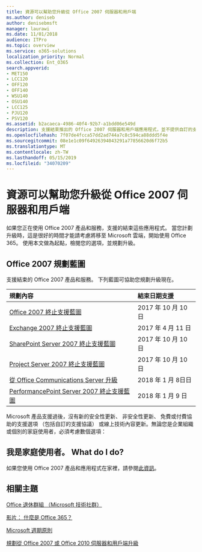 ```yaml
---
title: 資源可以幫助您升級從 Office 2007 伺服器和用戶端
ms.author: deniseb
author: denisebmsft
manager: laurawi
ms.date: 11/01/2018
audience: ITPro
ms.topic: overview
ms.service: o365-solutions
localization_priority: Normal
ms.collection: Ent_O365
search.appverid:
- MET150
- LCC120
- OFF120
- OFF140
- WSU140
- OSU140
- LCC125
- PJU120
- PSV120
ms.assetid: b2acaeca-4986-40f4-92b7-a1bdd06e549d
description: 支援結束推出的 Office 2007 伺服器和用戶端應用程式，並不提供自訂的支援協議。 使用本文來啟動現在規劃您的升級。
ms.openlocfilehash: 7f07de4fcca57dd2ad744a7c8c594ca88ddd5f4e
ms.sourcegitcommit: 08e1e1c09f64926394043291a77856620d6f72b5
ms.translationtype: MT
ms.contentlocale: zh-TW
ms.lasthandoff: 05/15/2019
ms.locfileid: "34070209"
---
```

# <a name="resources-to-help-you-upgrade-from-office-2007-servers-and-clients"></a>資源可以幫助您升級從 Office 2007 伺服器和用戶端

如果您正在使用 Office 2007 產品和服務，支援的結束這些應用程式。 當您計劃升級時，這是很好的時間才能請考慮將移至 Microsoft 雲端，開始使用 Office 365。 使用本文做為起點，檢閱您的選項，並規劃升級。
      
## <a name="office-2007-planning-roadmaps"></a>Office 2007 規劃藍圖
  
支援結束的 Office 2007 產品和服務。 下列藍圖可協助您規劃升級現在。

|**規劃內容**|**結束日期支援**|
|:-----|:-----|
|[Office 2007 終止支援藍圖](https://docs.microsoft.com/DeployOffice/office-2007-end-support-roadmap) <br/> |2017 年 10 月 10 日  <br/> |
|[Exchange 2007 終止支援藍圖](exchange-2007-end-of-support.md) <br/> |2017 年 4 月 11 日  <br/> |
|[SharePoint Server 2007 終止支援藍圖](sharepoint-2007-end-of-support.md) <br/> |2017 年 10 月 10 日  <br/> |
|[Project Server 2007 終止支援藍圖](project-server-2007-end-of-support.md) <br/> |2017 年 10 月 10 日  <br/> |
|[從 Office Communications Server 升級](https://docs.microsoft.com/SkypeForBusiness/plan-your-deployment/upgrade) <br/> |2018 年 1 月 8日日  <br/> |
|[PerformancePoint Server 2007 終止支援藍圖](pps-2007-end-of-support.md) <br/> |2018 年 1 月 9 日  <br/> |
   
Microsoft 產品支援過後，沒有新的安全性更新、 非安全性更新、 免費或付費協助的支援選項 （包括自訂的支援協議） 或線上技術內容更新。無論您是企業組織或個別的家庭使用者，必須考慮數個選項：

## <a name="im-a-home-user-what-do-i-do"></a>我是家庭使用者。 What do I do?

如果您使用 Office 2007 產品和應用程式在家裡，請參閱[此資訊](plan-upgrade-previous-versions-office.md#im-a-home-user-what-do-i-do)。
     
## <a name="related-topics"></a>相關主題

[Office 退休群組 （Microsoft 技術社群）](https://go.microsoft.com/fwlink/?linkid=842065)
  
[影片： 什麼是 Office 365？](https://support.office.com/article/847caf12-2589-452c-8aca-1c009797678b.aspx)
  
[Microsoft 週期原則](https://go.microsoft.com/fwlink/?linkid=865200)

[規劃從 Office 2007 或 Office 2010 伺服器和用戶端升級](plan-upgrade-previous-versions-office.md)
  

